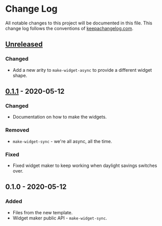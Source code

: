 # Change Log
All notable changes to this project will be documented in this file. This change log follows the conventions of [keepachangelog.com](http://keepachangelog.com/).

## [Unreleased]
### Changed
- Add a new arity to `make-widget-async` to provide a different widget shape.

## [0.1.1] - 2020-05-12
### Changed
- Documentation on how to make the widgets.

### Removed
- `make-widget-sync` - we're all async, all the time.

### Fixed
- Fixed widget maker to keep working when daylight savings switches over.

## 0.1.0 - 2020-05-12
### Added
- Files from the new template.
- Widget maker public API - `make-widget-sync`.

[Unreleased]: https://github.com/your-name/static-site-generator/compare/0.1.1...HEAD
[0.1.1]: https://github.com/your-name/static-site-generator/compare/0.1.0...0.1.1
